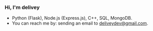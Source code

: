 ### Hi, I'm delivey

* Python (Flask), Node.js (Express.js), C++, SQL, MongoDB.
* You can reach me by: sending an email to deliveydev@gmail.com.
<!--
**delivey/delivey** is a ✨ _special_ ✨ repository because its `README.md` (this file) appears on your GitHub profile.
README based on: https://github.com/crhenr/crhenr/blob/master/README.md
